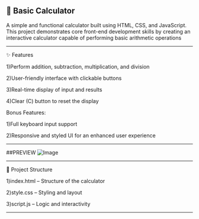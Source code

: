 
## 🧮 Basic Calculator

A simple and functional calculator built using HTML, CSS, and JavaScript. This project demonstrates core front-end development skills by creating an interactive calculator capable of performing basic arithmetic operations

--- 

✨ Features

1)Perform addition, subtraction, multiplication, and division

2)User-friendly interface with clickable buttons

3)Real-time display of input and results

4)Clear (C) button to reset the display

Bonus Features:

1)Full keyboard input support

2)Responsive and styled UI for an enhanced user experience

---
##PREVIEW 
![Image](https://github.com/user-attachments/assets/ba3c9c86-7d57-4a2e-a3af-c878f2612af2)

---

📁 Project Structure

1)index.html – Structure of the calculator

2)style.css – Styling and layout

3)script.js – Logic and interactivity

---

